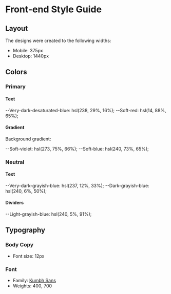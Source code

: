 # Front-end Style Guide

## Layout

The designs were created to the following widths:

- Mobile: 375px
- Desktop: 1440px

## Colors

### Primary

#### Text

--Very-dark-desaturated-blue: hsl(238, 29%, 16%);
--Soft-red: hsl(14, 88%, 65%);

#### Gradient

Background gradient:

--Soft-violet: hsl(273, 75%, 66%);
--Soft-blue: hsl(240, 73%, 65%);

### Neutral

#### Text

--Very-dark-grayish-blue: hsl(237, 12%, 33%);
--Dark-grayish-blue: hsl(240, 6%, 50%);

#### Dividers

--Light-grayish-blue: hsl(240, 5%, 91%);

## Typography

### Body Copy

- Font size: 12px

### Font

- Family: [Kumbh Sans](https://fonts.google.com/specimen/Kumbh+Sans)
- Weights: 400, 700
